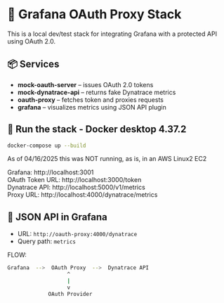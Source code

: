 # 🔐 Grafana OAuth Proxy Stack

This is a local dev/test stack for integrating Grafana with a protected API using OAuth 2.0.

## 📦 Services

- **mock-oauth-server** – issues OAuth 2.0 tokens
- **mock-dynatrace-api** – returns fake Dynatrace metrics
- **oauth-proxy** – fetches token and proxies requests
- **grafana** – visualizes metrics using JSON API plugin

## 🚀 Run the stack - Docker desktop 4.37.2

```bash
docker-compose up --build
```
As of 04/16/2025 this was NOT running, as is, in an AWS Linux2 EC2

Grafana: http://localhost:3001  
OAuth Token URL: http://localhost:3000/token  
Dynatrace API: http://localhost:5000/v1/metrics  
Proxy URL: http://localhost:4000/dynatrace/metrics

## 🔐 JSON API in Grafana

- URL: `http://oauth-proxy:4000/dynatrace`
- Query path: `metrics`

FLOW:
```bash
Grafana  -->  OAuth Proxy  -->  Dynatrace API
                   ^
                   |
                   v
             OAuth Provider
```
